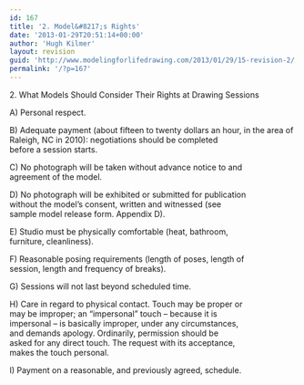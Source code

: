 ```yaml
---
id: 167
title: '2. Model&#8217;s Rights'
date: '2013-01-29T20:51:14+00:00'
author: 'Hugh Kilmer'
layout: revision
guid: 'http://www.modelingforlifedrawing.com/2013/01/29/15-revision-2/'
permalink: '/?p=167'
---
```


2\. What Models Should Consider Their Rights at Drawing Sessions

A) Personal respect.

B) Adequate payment (about fifteen to twenty dollars an hour, in the area of  
Raleigh, NC in 2010): negotiations should be completed  
before a session starts.

C) No photograph will be taken without advance notice to and  
agreement of the model.

D) No photograph will be exhibited or submitted for publication  
without the model’s consent, written and witnessed (see  
sample model release form. Appendix D).

E) Studio must be physically comfortable (heat, bathroom,  
furniture, cleanliness).

F) Reasonable posing requirements (length of poses, length of  
session, length and frequency of breaks).

G) Sessions will not last beyond scheduled time.

H) Care in regard to physical contact. Touch may be proper or  
may be improper; an “impersonal” touch – because it is  
impersonal – is basically improper, under any circumstances,  
and demands apology. Ordinarily, permission should be  
asked for any direct touch. The request with its acceptance,  
makes the touch personal.

I) Payment on a reasonable, and previously agreed, schedule.